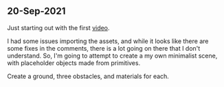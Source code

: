 ## 20-Sep-2021

Just starting out with the first [video](https://www.youtube.com/watch?v=S2mK6KFdv0I).

I had some issues importing the assets, and while it looks like there are some fixes in the comments,
there is a lot going on there that I don't understand. So, I'm going to attempt to create a my own
minimalist scene, with placeholder objects made from primitives.

Create a ground, three obstacles, and materials for each.

